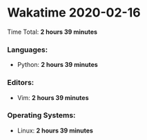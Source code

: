 # Wakatime 2020-02-16

Time Total: **2 hours 39 minutes**

### Languages:
- Python: **2 hours 39 minutes** 

### Editors:
- Vim: **2 hours 39 minutes** 

### Operating Systems:
- Linux: **2 hours 39 minutes** 

